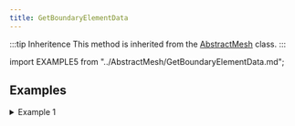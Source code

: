 ```yaml
---
title: GetBoundaryElementData
---
```


:::tip Inheritence
This method is inherited from the [AbstractMesh](../AbstractMesh/AbstractMesh_.md) class.
:::

import EXAMPLE5 from "../AbstractMesh/GetBoundaryElementData.md";

<EXAMPLE5 />


## Examples 

<details>
<summary>Example 1</summary>
<div>


import EXAMPLE6 from "./examples/_GetBoundaryElementData_test_1.md";

<EXAMPLE6 />

</div>
</details>

